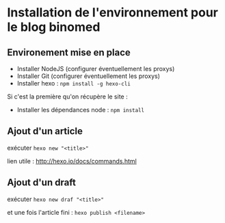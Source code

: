 # Installation de l'environnement pour le blog binomed


## Environement mise en place

* Installer NodeJS (configurer éventuellement les proxys)
* Installer Git (configurer éventuellement les proxys)
* Installer hexo : ```npm install -g hexo-cli```

Si c'est la première qu'on récupère le site : 

* Installer les dépendances node : ```npm install```


## Ajout d'un article

exécuter ```hexo new "<title>"```

lien utile : http://hexo.io/docs/commands.html

## Ajout d'un draft

exécuter ```hexo new draf "<title>"```

et une fois l'article fini : ```hexo publish <filename>```